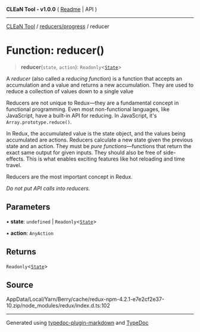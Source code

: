 **CLEaN Tool - v1.0.0** ( [Readme](../../../README.md) \| API )

***

[CLEaN Tool](../../../modules.md) / [reducers/progress](../README.md) / reducer

# Function: reducer()

> **reducer**(`state`, `action`): `Readonly`\<[`State`](../../../selectors/progress/private/interfaces/State.md)\>

A *reducer* (also called a *reducing function*) is a function that accepts
an accumulation and a value and returns a new accumulation. They are used
to reduce a collection of values down to a single value

Reducers are not unique to Redux—they are a fundamental concept in
functional programming.  Even most non-functional languages, like
JavaScript, have a built-in API for reducing. In JavaScript, it's
`Array.prototype.reduce()`.

In Redux, the accumulated value is the state object, and the values being
accumulated are actions. Reducers calculate a new state given the previous
state and an action. They must be *pure functions*—functions that return
the exact same output for given inputs. They should also be free of
side-effects. This is what enables exciting features like hot reloading and
time travel.

Reducers are the most important concept in Redux.

*Do not put API calls into reducers.*

## Parameters

▪ **state**: `undefined` \| `Readonly`\<[`State`](../../../selectors/progress/private/interfaces/State.md)\>

▪ **action**: `AnyAction`

## Returns

`Readonly`\<[`State`](../../../selectors/progress/private/interfaces/State.md)\>

## Source

AppData/Local/Yarn/Berry/cache/redux-npm-4.2.1-e7e2cf2e37-10.zip/node\_modules/redux/index.d.ts:102

***

Generated using [typedoc-plugin-markdown](https://www.npmjs.com/package/typedoc-plugin-markdown) and [TypeDoc](https://typedoc.org/)
